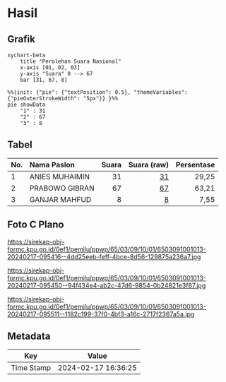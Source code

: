 # Hasil

## Grafik

```mermaid
xychart-beta
    title "Perolehan Suara Nasional"
    x-axis [01, 02, 03]
    y-axis "Suara" 0 --> 67
    bar [31, 67, 8]
```

```mermaid
%%{init: {"pie": {"textPosition": 0.5}, "themeVariables": {"pieOuterStrokeWidth": "5px"}} }%%
pie showData
    "1" : 31
    "2" : 67
    "3" : 8
```

## Tabel

| No. | Nama Paslon    | Suara | Suara (raw) | Persentase |
|:--- |:-------------- | -----:| -----------:| ----------:|
| 1   | ANIES MUHAIMIN | 31    | [31][p-1]   | 29,25      |
| 2   | PRABOWO GIBRAN | 67    | [67][p-2]   | 63,21      |
| 3   | GANJAR MAHFUD  | 8     | [8][p-3]    | 7,55       |


[p-1]: https://github.com/gigit-pemilu/pemilu-2024/blob/main/pilpres/hitung-suara/sub/65-kalimantan-utara/sub/03-nunukan/sub/09-nunukan-selatan/sub/1001-selisun/sub/013-tps/sub/paslon-1.txt
[p-2]: https://github.com/gigit-pemilu/pemilu-2024/blob/main/pilpres/hitung-suara/sub/65-kalimantan-utara/sub/03-nunukan/sub/09-nunukan-selatan/sub/1001-selisun/sub/013-tps/sub/paslon-2.txt
[p-3]: https://github.com/gigit-pemilu/pemilu-2024/blob/main/pilpres/hitung-suara/sub/65-kalimantan-utara/sub/03-nunukan/sub/09-nunukan-selatan/sub/1001-selisun/sub/013-tps/sub/paslon-3.txt

## Foto C Plano

https://sirekap-obj-formc.kpu.go.id/0ef1/pemilu/ppwp/65/03/09/10/01/6503091001013-20240217-095416--4dd25eeb-feff-4bce-8d56-129875a236a7.jpg

https://sirekap-obj-formc.kpu.go.id/0ef1/pemilu/ppwp/65/03/09/10/01/6503091001013-20240217-095450--94f434e4-ab2c-47d6-9854-0b24821e3f87.jpg

https://sirekap-obj-formc.kpu.go.id/0ef1/pemilu/ppwp/65/03/09/10/01/6503091001013-20240217-095511--1182c199-37f0-4bf3-a16c-2717f2367a5a.jpg


## Metadata

| Key        | Value               |
| ---------- | ------------------- |
| Time Stamp | 2024-02-17 16:36:25 |




